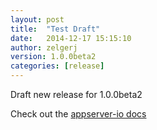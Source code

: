```yaml
---
layout: post
title:  "Test Draft"
date:   2014-12-17 15:15:10
author: zelgerj
version: 1.0.0beta2
categories: [release]
---
```

Draft new release for 1.0.0beta2

Check out the [appserver-io docs][appserver]

[appserver]: http://appserver.io